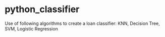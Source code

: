 # python_classifier
Use of following algorithms to create a loan classifier:  KNN, Decision Tree, SVM, Logistic Regression
